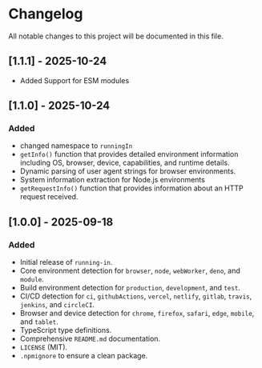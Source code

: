 # Changelog

All notable changes to this project will be documented in this file.

## [1.1.1] - 2025-10-24

- Added Support for ESM modules

## [1.1.0] - 2025-10-24

### Added

- changed namespace to `runningIn`
- `getInfo()` function that provides detailed environment information including OS, browser, device, capabilities, and runtime details.
- Dynamic parsing of user agent strings for browser environments.
- System information extraction for Node.js environments
- `getRequestInfo()` function that provides information about an HTTP request received.

## [1.0.0] - 2025-09-18

### Added

- Initial release of `running-in`.
- Core environment detection for `browser`, `node`, `webWorker`, `deno`, and `module`.
- Build environment detection for `production`, `development`, and `test`.
- CI/CD detection for `ci`, `githubActions`, `vercel`, `netlify`, `gitlab`, `travis`, `jenkins`, and `circleCI`.
- Browser and device detection for `chrome`, `firefox`, `safari`, `edge`, `mobile`, and `tablet`.
- TypeScript type definitions.
- Comprehensive `README.md` documentation.
- `LICENSE` (MIT).
- `.npmignore` to ensure a clean package.
